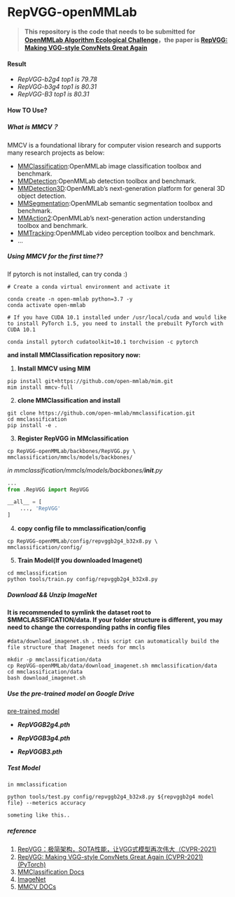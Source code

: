 # RepVGG-openMMLab

>**This repository is the code that needs to be submitted for [OpenMMLab Algorithm Ecological Challenge](https://openmmlab.com/competitions/algorithm-2021)，the paper is [RepVGG: Making VGG-style ConvNets Great Again](http://openaccess.thecvf.com//content/CVPR2021/papers/Ding_RepVGG_Making_VGG-Style_ConvNets_Great_Again_CVPR_2021_paper.pdf)**


#### **Result**

- *RepVGG-b2g4 top1 is 79.78*
- *RepVGG-b3g4 top1 is 80.31*
- *RepVGG-B3   top1 is 80.31*


#### **How TO Use?**

##### **What is MMCV？**
MMCV is a foundational library for computer vision research and supports many research projects as below:
* [MMClassification](https://github.com/open-mmlab/mmclassification):OpenMMLab image classification toolbox and benchmark.
* [MMDetection](https://github.com/open-mmlab/mmdetection):OpenMMLab detection toolbox and benchmark.
* [MMDetection3D](https://github.com/open-mmlab/mmdetection3d):OpenMMLab’s next-generation platform for general 3D object detection.
* [MMSegmentation](https://github.com/open-mmlab/mmsegmentation):OpenMMLab semantic segmentation toolbox and benchmark.
* [MMAction2](https://github.com/open-mmlab/mmaction2):OpenMMLab’s next-generation action understanding toolbox and benchmark.
* [MMTracking](https://github.com/open-mmlab/mmtracking):OpenMMLab video perception toolbox and benchmark.
* ...



##### **Using MMCV for the first time??**
If pytorch is not installed, can try conda :)
``` shell
# Create a conda virtual environment and activate it

conda create -n open-mmlab python=3.7 -y
conda activate open-mmlab

# If you have CUDA 10.1 installed under /usr/local/cuda and would like to install PyTorch 1.5, you need to install the prebuilt PyTorch with CUDA 10.1

conda install pytorch cudatoolkit=10.1 torchvision -c pytorch

```
**and install MMClassification repository now:** 

1. **Install MMCV using MIM**
``` shell
pip install git+https://github.com/open-mmlab/mim.git
mim install mmcv-full
```


2. **clone MMClassification and install**
``` shell 
git clone https://github.com/open-mmlab/mmclassification.git
cd mmclassification
pip install -e .
```



3. **Register RepVGG in MMclassification**

``` shell
cp RepVGG-openMMLab/backbones/RepVGG.py \
mmclassification/mmcls/models/backbones/
```
*in mmclassification/mmcls/models/backbones/__init__.py*
``` python
...
from .RepVGG import RepVGG

__all__ = [
    ..., 'RepVGG'
]
```
4. **copy config file to mmclassification/config**
``` shell
cp RepVGG-openMMLab/config/repvggb2g4_b32x8.py \
mmclassification/config/
```
5. **Train Model(If you downloaded Imagenet)**

``` shell
cd mmclassification
python tools/train.py config/repvggb2g4_b32x8.py 
```
##### **Download && Unzip ImageNet**
**It is recommended to symlink the dataset root to $MMCLASSIFICATION/data. If your folder structure is different, you may need to change the corresponding paths in config files**
``` shell
#data/download_imagenet.sh ，this script can automatically build the file structure that Imagenet needs for mmcls

mkdir -p mmclassification/data
cp RepVGG-openMMLab/data/download_imagenet.sh mmclassification/data
cd mmclassification/data
bash download_imagenet.sh

```


##### **Use the pre-trained model on Google Drive**
[pre-trained model](https://drive.google.com/drive/folders/1g6s_EM6NX2q7Nn3qZWW7MFj6nEDJpExT?usp=sharing)

* ***RepVGGB2g4.pth***

* ***RepVGGB3g4.pth***

* ***RepVGGB3.pth***


##### **Test Model**

```
in mmclassification

python tools/test.py config/repvggb2g4_b32x8.py ${repvggb2g4 model file} --meterics accuracy

someting like this..
```



##### **reference**
1. [RepVGG：极简架构，SOTA性能，让VGG式模型再次伟大（CVPR-2021)](https://zhuanlan.zhihu.com/p/344324470)
2. [RepVGG: Making VGG-style ConvNets Great Again (CVPR-2021) (PyTorch)](https://github.com/DingXiaoH/RepVGG#readme)
3. [MMClassification Docs](https://mmclassification.readthedocs.io/zh_CN/latest/install.html)
4. [ImageNet](https://image-net.org/)
5. [MMCV DOCs](https://mmcv.readthedocs.io/en/latest/get_started/introduction.html)

